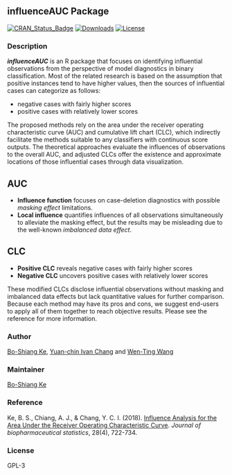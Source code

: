 ## influenceAUC Package
[![CRAN_Status_Badge](http://www.r-pkg.org/badges/version/influenceAUC)](https://CRAN.R-project.org/package=influenceAUC)
[![Downloads](http://cranlogs.r-pkg.org/badges/grand-total/influenceAUC)](https://CRAN.R-project.org/package=influenceAUC)
[![License](http://img.shields.io/badge/license-GPL%20%28%3E=%203%29-brightgreen.svg?style=flat)](http://www.gnu.org/licenses/gpl-3.0.html)

### Description
***influenceAUC*** is an R package that focuses on identifying influential observations from the perspective of model diagnostics in binary classification. Most of the related research is based on the assumption that positive instances tend to have higher values, then the sources of influential cases can categorize as follows:
+ negative cases with fairly higher scores
+ positive cases with relatively lower scores

The proposed methods rely on the area under the receiver operating characteristic curve (AUC) and cumulative lift chart (CLC), which indirectly facilitate the methods suitable to any classifiers with continuous score outputs. The theoretical approaches evaluate the influences of observations to the overall AUC, and adjusted CLCs offer the existence and approximate locations of those influential cases through data visualization. 

## AUC
* **Influence function** focuses on case-deletion diagnostics with possible *masking effect* limitations.
* **Local influence** quantifies influences of all observations simultaneously to alleviate the masking effect, but the results may be misleading due to the well-known *imbalanced data effect*.

## CLC
* **Positive CLC** reveals negative cases with fairly higher scores 
* **Negative CLC** uncovers positive cases with relatively lower scores

These modified CLCs disclose influential observations without masking and imbalanced data effects but lack quantitative values for further comparison. Because each method may have its pros and cons, we suggest end-users to apply all of them together to reach objective results. Please see the reference for more information.  



### Author
[Bo-Shiang Ke](https://www.linkedin.com/in/boshiang "Bo-Shiang Ke"), [Yuan-chin Ivan Chang](http://idv.sinica.edu.tw/ycchang/ivan.html) and [Wen-Ting Wang](https://www.linkedin.com/in/wen-ting-wang-6083a17b "Wen-Ting Wang") 
 
### Maintainer
[Bo-Shiang Ke](https://www.linkedin.com/in/boshiang "Bo-Shiang Ke")

### Reference
Ke, B. S., Chiang, A. J., & Chang, Y. C. I. (2018). [Influence Analysis for the Area Under the Receiver Operating Characteristic Curve](https://www.tandfonline.com/doi/full/10.1080/10543406.2017.1377728). *Journal of biopharmaceutical statistics*, 28(4), 722-734.

### License
GPL-3
